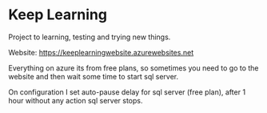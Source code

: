 # Keep Learning

Project to learning, testing and trying new things.

Website: https://keeplearningwebsite.azurewebsites.net

Everything on azure its from free plans, so sometimes you need to go to the website and then wait some time to start sql server.

On configuration I set auto-pause delay for sql server (free plan), after 1 hour without any action sql server stops.
